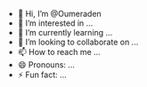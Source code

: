 - 👋 Hi, I’m @Oumeraden
- 👀 I’m interested in ...
- 🌱 I’m currently learning ...
- 💞️ I’m looking to collaborate on ...
- 📫 How to reach me ...
- 😄 Pronouns: ...
- ⚡ Fun fact: ...

<!---
Oumeraden/Oumeraden is a ✨ special ✨ repository because its `README.md` (this file) appears on your GitHub profile.
You can click the Preview link to take a look at your changes.
--->

